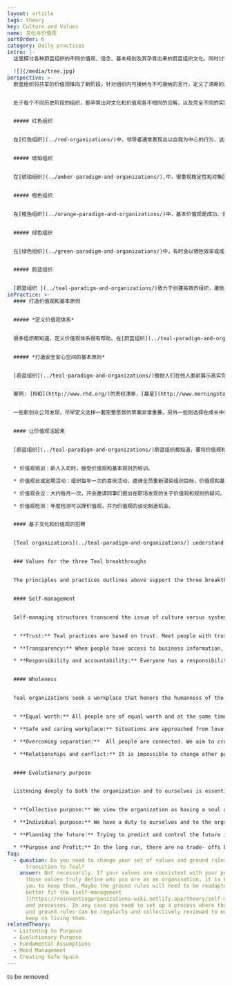 ```yaml
---
layout: article
tags: theory
key: Culture and Values
name: 文化与价值观
sortOrder: 6
category: Daily practices
intro: |-
  这里探讨各种蔚蓝组织的不同价值观、信念、基本规则及其孕育出来的蔚蓝组织文化。同时讨论将这些文化和价值观根植渗透生根开花的实践方法。

  ![](/media/tree.jpg)
perspective: >-
  蔚蓝组织将共享的价值观推向了新阶段。针对组织内可接纳与不可接纳的言行，定义了清晰的基本规则或共识信念。多数蔚蓝组织都在招聘流程上投入大量时间，向应聘者传达组织的价值观，让他们有机会判断这些内容是否适配于自己理想中的未来图景。蔚蓝组织会频繁的审查和质疑公司的文化和价值观，以确保这些内容真正鲜活在组织成员的生活中。常见的鲜活的蔚蓝价值观包括：信任、透明、集体智慧、完整人性和主权。


  处于每个不同历史阶段的组织，都孕育出对文化和价值观各不相同的见解，以及完全不同的实践流程：


  ##### 红色组织


  在[红色组织](../red-organizations/)中，领导者通常表现出以自我为中心的行为，这些行为被他们对权力和控制的个人需求驱动着。他们常常很冲动、想方设法发挥自己的支配地位。这创造了一种恐惧、控制、甘冒风险和顺从的文化。团队的紧密关系通常是靠这些要素来维持。


  ##### 琥珀组织


  在[琥珀组织](../amber-paradigm-and-organizations/),中，很重视稳定性和对集团规范的尊重。琥珀的领袖寻求秩序、稳定和可预测性。人们对变化持怀疑态度。通过结构化和官僚机构来维持控制。这些都培育一种从众文化。最重要的是做正确的事，并符合组织规范。重点考虑一个人是否有正确的外表、行为和思想。社会稳定的代价是人人都戴上伪装面具。人们可能会远离自己独特的本性、个人欲望、需求和感受，不得不包装并培育一个社会可以接受的自我形象。这种世界观的阴暗面是，工人们通常被视为懒惰、不诚实、需要指导。为确保工作得到妥善开展，管理和监督被认为是理所当然。


  ##### 橙色组织


  在[橙色组织](../orange-paradigm-and-organizations/)中，基本价值观是成功、创新、有用、竞争/胜利、利润和认可。这是拜金的唯物主义世界观，理性受到高度重视。只有物质层面看得见摸得着的事物才是真的。组织的隐喻是一台“机器”。认为文化可以变得高度专业化、理性化，有时甚至不需要灵魂。只要有助于提高绩效，就欢迎变革。为了加快创新和变革，重视并鼓励跨组织合作。重视战略管理，注重成果而不是实现过程。个人能力、成果和成就受到重视和激励。职位提升是基于实际功绩而不是社会阶级或地位。


  ##### 绿色组织


  在[绿色组织](../green-paradigm-and-organizations/)中，有时会以牺牲效率或成果为代价换取和谐的关系。组织的共同价值观是社区、沟通、协作、共识、和谐、宽容、正直、尊重、开放和平等。重视在授权基础上创造伟大的职场文化，以提高员工的积极性。虽然绿色组织通常建立在传统的等级模型和结构之上，但这种文化并不喜欢权力和等级制度。采用参与式和服务式领导方法，其价值在于促进自下而上的协作过程，发展共同的价值观，以及一种让人们感到受到重视和有权作出贡献的文化。橙色模式的主流比喻是“家庭”。橙色组织经常把自己的价值观作为一种口头上的营销宣传但没有渗透，绿色组织则真正的拥抱了价值观并以此为生活指南。


  ##### 蔚蓝组织


  [蔚蓝组织 ](../teal-paradigm-and-organizations/)致力于创建高效的组织，激励人们在工作中做一个或成长为一个完整的人。蔚蓝组织的文化，不是根据创立者和领导者的个人假设、规范和关切来塑造，而是根据组织的特定背景和[目标](https://reinventingorganizations-wiki.netlify.app/theory/evolutionary-purpose/)而自然呈现出来。对蔚蓝组织的隐喻是“有生命的系统”。因此，组织应该具有自己的、可以随着时间推移而发展的自主身份和文化。文化和价值观跟结构与过程有机的结合在了一起。
inPractice: >-
  #### 打造价值观和基本原则


  ##### *定义价值观体系*


  很多组织都知道，定义价值观体系很有帮助。在[蔚蓝组织](../teal-paradigm-and-organizations/) 中，这些价值观和[目标](../evolutionary-purpose/)成为组织文化的根本核心，影响着组织的多数行为和流程。这些价值观一般源于缔造者的愿景，通常会通过集体智慧来定义。价值观及其相关的基本规则并不是僵化固定的，这些都很开放，会被持续的讨论和改善，以保障这些内容一直能真实的反应该组织内人们的生活与信念。有些组织还定义了一套简洁的纲领，主要是关于人性的努力与行为的共识信念或假设。


  ##### *打造安全安心空间的基本原则*


  [蔚蓝组织](../teal-paradigm-and-organizations/)鼓励人们在他人面前展示真实完整的自我（不伪装），其前提就是让人们感觉到这样做很安全。必要时定义一套已经被翻译成清晰基本规则的价值观，会对此有帮助。


  案例: [RHD](http://www.rhd.org/)的责权清单，[晨星](http://www.morningstarco.com/)的同事守则，[法维](http://www.favi.com/)的词条，或[霍尔](https://www.holacracy.org/)的的宪法。这些文档提供了一个打造安全高效职场的愿景。这些内容为同事们提供用来探讨健康人际关系的方言语境，并且在可接纳与不可接纳行为之间划出分水岭。


  一些新创业公司发现，尽早定义这样一套完整愿景的草案非常重要。另外一些则选择在成长中逐步完善这类愿景。这些组织都注意到这些愿景需要成员集体参与制定，这样才能完全属于全体成员。


  #### 让价值观活起来


  [蔚蓝组织](../teal-paradigm-and-organizations/)蔚蓝组织都知道，要将价值观和基本规则融入生活，并不是靠墙上的标语就能完成的。他们都投入大量时间和能量进行培训，并将所有人卷入一个持续不断重新浸染这些内容的进程中。下面是保持价值观鲜活的一些案例：


  * 价值观培训：新人入司时，接受价值观和基本规则的培训。 

  * 价值观日或定期活动：组织每年一次的喜庆活动，邀请全员重新浸染组织目标，价值观和基本规则。

  * 价值观会议：大约每月一次，开会邀请同事们提出在职场发现的关于价值观和规则的疑问，以及解决方案建议。在全局反思会中也可以议论价值观话题。

  * 价值观检测：年度检测可以撑价值观，并为价值观的谈论制造机会。


  #### 基于文化和价值观的招聘


  [Teal organizations](../teal-paradigm-and-organizations/) understand that a person's attitude and behaviors are as important as their skills. Therefore significant energy is devoted to finding people that fit with the organization's culture and values. New recruits are carefully interviewed to ensure they can thrive in the environment. It is a two way discovery processes aiming at finding out if the organization and individual are meant to “journey together”. 


  ### Values for the three Teal breakthroughs


  The principles and practices outlines above support the three breakthroughs of [self-management](../self-management/), [wholeness ](../wholeness/)and [evolutionary purpose](../evolutionary-purpose/). 


  #### Self-management


  Self-managing structures transcend the issue of culture versus systems. Inner and outer dimensions, culture and systems, work hand in hand, not in opposite directions. The following are some examples of the types of values/principles that support self-management:


  * **Trust:** Teal practices are based on trust. Meet people with trust and they will respond with trust. Trust enables people to be fully responsible. It also lowers the need for hierarchy and control and enables [self-management](../self-management/). 

  * **Transparency:** When people have access to business information, often held by management, they can act and take decisions that are good for the whole. When there is transparency and openness collective intelligence is available to all. Sensitive information can be shared because everyone is able and trusted to handle difficult news. 

  * **Responsibility and accountability:** Everyone has a responsibility to the organization for sensing issues or opportunities and addressing them. People are expected to be comfortable with holding each other accountable for their [commitments](../commitment-working-hours-and-flexibility/), through [feedback](../feedback-and-performance-management/) and respectful confrontation.


  #### Wholeness


  Teal organizations seek a workplace that honors the humanness of the people who work there. The following are examples of the types of values/principles that support wholeness:


  * **Equal worth:** All people are of equal worth and at the same time different. Community will be richest when members are able to contribute in their distinctive way, whilst appreciating their differences. 

  * **Safe and caring workplace:** Situations are approached from love and connection rather than fear and separation. Creating a safe environment where everyone can behave authentically is essential. 

  * **Overcoming separation:**  All people are connected. We aim to create a workplace where cognitive, physical, emotional and spiritual aspects are be honored and valued. 

  * **Relationships and conflict:** It is impossible to change other people. We can only change ourselves. We take ownership of our thoughts, beliefs, words and actions. We don’t spread rumors. We don’t talk behind someone’s back. We don’t blame problems on others.


  #### Evolutionary purpose


  Listening deeply to both the organization and to ourselves is essential in finding[ evolutionary purpose.](../evolutionary-purpose/) The following  are examples of the types of values/principles that support evolutionary purpose:


  * **Collective purpose:** We view the organization as having a soul and [purpose ](https://reinventingorganizations-wiki.netlify.app/theory/listening-to-purpose/)of its own. We try to listen in to where the organization wants to go and beware of forcing a direction onto it. 

  * **Individual purpose:** We have a duty to ourselves and to the organization to inquire into our personal sense of calling to see if and how it resonates with the organization’s purpose. We try to imbue our roles with our souls, not our egos. 

  * **Planning the future:** Trying to predict and control the future is futile. We make forecasts only when a specific decision requires us to do so. Everything will unfold with more grace if we stop trying to control and instead choose to simply sense and respond. 

  * **Purpose and Profit:** In the long run, there are no trade- offs between purpose and profits. If we focus on purpose, profits will follow.
faq:
  - question: Do you need to change your set of values and ground rules when you
      transition to Teal?
    answer: Not necessarily. If your values are consistent with your purpose and if
      those values truly define who you are as an organisation, it is better for
      you to keep them. Maybe the ground rules will need to be readapted to
      better fit the [self-management
      ](https://reinventingorganizations-wiki.netlify.app/theory/self-management/)structure
      and processes. In any case you need to set up a process where those values
      and ground rules can be regularly and collectively reviewed to ensure you
      keep on living them.
relatedTheory:
  - Listening to Purpose
  - Evolutionary Purpose
  - Fundamental Assumptions
  - Mood Management
  - Creating Safe Space
---
```

to be removed